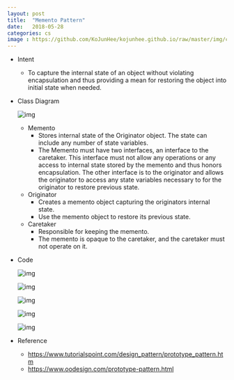 ```yaml
---
layout: post
title:  "Memento Pattern"
date:   2018-05-28
categories: cs
image : https://github.com/KoJunHee/kojunhee.github.io/raw/master/img/cs_img.jpg
---
```


- Intent
  - To capture the internal state of an object without violating encapsulation and thus providing a mean for restoring the object into initial state when needed.

- Class Diagram

  ![img](https://github.com/KoJunHee/kojunhee.github.io/raw/master/img/memento01.png) 

  - Memento
    - Stores internal state of the Originator object. The state can include any number of state variables.
    - The Memento must have two interfaces, an interface to the caretaker. This interface must not allow any operations or any access to internal state stored by the memento and thus honors encapsulation. The other interface is to the originator and allows the originator to access any state variables necessary to for the originator to restore previous state.
  - Originator
    - Creates a memento object capturing the originators internal state.
    - Use the memento object to restore its previous state.
  - Caretaker
    - Responsible for keeping the memento.
    - The memento is opaque to the caretaker, and the caretaker must not operate on it.

- Code

  ![img](https://github.com/KoJunHee/kojunhee.github.io/raw/master/img/memento02.png) 

  ![img](https://github.com/KoJunHee/kojunhee.github.io/raw/master/img/memento03.png) 

  ![img](https://github.com/KoJunHee/kojunhee.github.io/raw/master/img/memento04.png) 

  ![img](https://github.com/KoJunHee/kojunhee.github.io/raw/master/img/memento05.png) 

  ![img](https://github.com/KoJunHee/kojunhee.github.io/raw/master/img/memento06.png) 

- Reference
  - <https://www.tutorialspoint.com/design_pattern/prototype_pattern.htm>
  - <https://www.oodesign.com/prototype-pattern.html>
